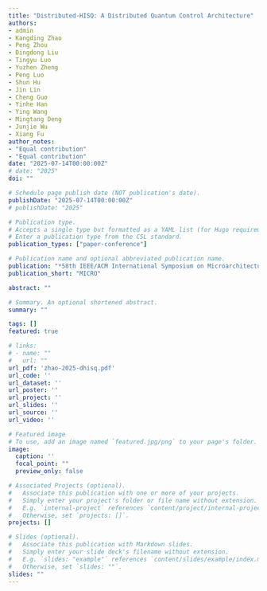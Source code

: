 ```yaml
---
title: "Distributed-HISQ: A Distributed Quantum Control Architecture"
authors:
- admin
- Kangding Zhao
- Peng Zhou
- Dingdong Liu
- Tingyu Luo
- Yuzhen Zheng
- Peng Luo
- Shun Hu
- Jin Lin
- Cheng Guo
- Yinhe Han
- Ying Wang
- Mingtang Deng
- Junjie Wu
- Xiang Fu
author_notes:
- "Equal contribution"
- "Equal contribution"
date: "2025-07-14T00:00:00Z"
# date: "2025"
doi: ""

# Schedule page publish date (NOT publication's date).
publishDate: "2025-07-14T00:00:00Z"
# publishDate: "2025"

# Publication type.
# Accepts a single type but formatted as a YAML list (for Hugo requirements).
# Enter a publication type from the CSL standard.
publication_types: ["paper-conference"]

# Publication name and optional abbreviated publication name.
publication: "*58th IEEE/ACM International Symposium on Microarchitecture (MICRO). Acceptance Ratio: 124/597 = 20.7%*"
publication_short: "MICRO"

abstract: ""

# Summary. An optional shortened abstract.
summary: ""

tags: []
featured: true

# links:
# - name: ""
#   url: ""
url_pdf: 'zhao-2025-dhisq.pdf'
url_code: ''
url_dataset: ''
url_poster: ''
url_project: ''
url_slides: ''
url_source: ''
url_video: ''

# Featured image
# To use, add an image named `featured.jpg/png` to your page's folder. 
image:
  caption: ''
  focal_point: ""
  preview_only: false

# Associated Projects (optional).
#   Associate this publication with one or more of your projects.
#   Simply enter your project's folder or file name without extension.
#   E.g. `internal-project` references `content/project/internal-project/index.md`.
#   Otherwise, set `projects: []`.
projects: []

# Slides (optional).
#   Associate this publication with Markdown slides.
#   Simply enter your slide deck's filename without extension.
#   E.g. `slides: "example"` references `content/slides/example/index.md`.
#   Otherwise, set `slides: ""`.
slides: ""
---
```


